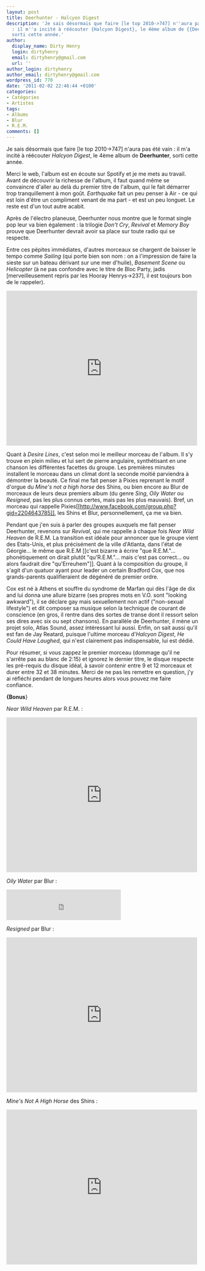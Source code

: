 ```yaml
---
layout: post
title: Deerhunter - Halcyon Digest
description: 'Je sais désormais que faire [le top 2010->747] n''aura pas été vain
  : il m''a incité à réécouter {Halcyon Digest}, le 4ème album de {{Deerhunter}},
  sorti cette année.'
author:
  display_name: Dirty Henry
  login: dirtyhenry
  email: dirtyhenry@gmail.com
  url: ''
author_login: dirtyhenry
author_email: dirtyhenry@gmail.com
wordpress_id: 770
date: '2011-02-02 22:46:44 +0100'
categories:
- Catégories
- Artistes
tags:
- Albums
- Blur
- R.E.M.
comments: []
---
```

Je sais désormais que faire [le top 2010->747] n'aura pas été vain : il m'a incité à réécouter *Halcyon Digest*, le 4ème album de __Deerhunter__, sorti cette année.

Merci le web, l'album est en écoute sur Spotify et je me mets au travail. Avant de découvrir la richesse de l'album, il faut quand même se convaincre d'aller au delà du premier titre de l'album, qui le fait démarrer trop tranquillement à mon goût. *Earthquake* fait un peu penser à Air - ce qui est loin d'être un compliment venant de ma part - et est un peu longuet. Le reste est d'un tout autre acabit.

Après de l'électro planeuse, Deerhunter nous montre que le format single pop leur va bien également : la trilogie *Don't Cry*, *Revival* et *Memory Boy* prouve que Deerhunter devrait avoir sa place sur toute radio qui se respecte.

Entre ces pépites immédiates, d'autres morceaux se chargent de baisser le tempo comme *Sailing* (qui porte bien son nom : on a l'impression de faire la sieste sur un bateau dérivant sur une mer d'huile), *Basement Scene* ou *Helicopter* (à ne pas confondre avec le titre de Bloc Party, jadis [merveilleusement repris par les Hooray Henrys->237], il est toujours bon de le rappeler).

<iframe title="YouTube video player" class="youtube-player" type="text/html" width="500" height="405" src="http://www.youtube.com/embed/1mBSOtdOjoc?rel=0" frameborder="0" allowFullScreen></iframe>

Quant à *Desire Lines*, c'est selon moi le meilleur morceau de l'album. Il s'y trouve en plein milieu et lui sert de pierre angulaire, synthétisant en une chanson les différentes facettes du groupe. Les premières minutes installent le morceau dans un climat dont la seconde moitié parviendra à démontrer la beauté. Ce final me fait penser à Pixies reprenant le motif d'orgue du *Mine's not a high horse* des Shins, ou bien encore au Blur de morceaux de leurs deux premiers album (du genre *Sing*, *Oily Water* ou *Resigned*, pas les plus connus certes, mais pas les plus mauvais). Bref, un morceau qui rappelle Pixies[[http://www.facebook.com/group.php?gid=2204643785]], les Shins et Blur, personnellement, ça me va bien.

Pendant que j'en suis à parler des groupes auxquels me fait penser Deerhunter, revenons sur *Revival*, qui me rappelle à chaque fois *Near Wild Heaven* de R.E.M. La transition est idéale pour annoncer que le groupe vient des Etats-Unis, et plus précisément de la ville d'Atlanta, dans l'état de Géorgie... le même que R.E.M [[c'est bizarre à écrire "que R.E.M."... phonétiquement on dirait plutôt "qu'R.E.M."... mais c'est pas correct... ou alors faudrait dire "qu'Erreuhem"]]. Quant à la composition du groupe, il s'agit d'un quatuor ayant pour leader un certain Bradford Cox, que nos grands-parents qualifieraient de dégénéré de premier ordre.

Cox est né à Athens et souffre du syndrome de Marfan qui dès l'âge de dix and lui donna une allure bizarre (ses propres mots en V.O. sont "looking awkward"), il se déclare gay mais sexuellement non actif ("non-sexual lifestyle") et dit composer sa musique selon la technique de courant de conscience (en gros, il rentre dans des sortes de transe dont il ressort selon ses dires avec six ou sept chansons). En parallèle de Deerhunter, il mène un projet solo, Atlas Sound, assez intéressant lui aussi. Enfin, on sait aussi qu'il est fan de Jay Reatard, puisque l'ultime morceau d'*Halcyon Digest*, *He Could Have Laughed*, qui n'est clairement pas indispensable, lui est dédié.

Pour résumer, si vous zappez le premier morceau (dommage qu'il ne s'arrête pas au blanc de 2:15) et ignorez le dernier titre, le disque respecte les pré-requis du disque idéal, à savoir contenir entre 9 et 12 morceaux et durer entre 32 et 38 minutes. Merci de ne pas les remettre en question, j'y ai réfléchi pendant de longues heures alors vous pouvez me faire confiance.


__{Bonus__}

*Near Wild Heaven* par R.E.M. :

<iframe title="YouTube video player" class="youtube-player" type="text/html" width="500" height="405" src="http://www.youtube.com/embed/DBK_B6m0_tY?rel=0" frameborder="0" allowFullScreen></iframe>

*Oily Water* par Blur : 

<iframe src="https://embed.spotify.com/?uri=spotify:track:4tRXWl0OES4ZwHAvyiCqOX" width="300" height="80" frameborder="0" allowtransparency="true"></iframe>

*Resigned* par Blur :

<iframe title="YouTube video player" class="youtube-player" type="text/html" width="500" height="405" src="http://www.youtube.com/embed/sEolFeMAalY?rel=0" frameborder="0" allowFullScreen></iframe>

*Mine's Not A High Horse* des Shins :

<iframe title="YouTube video player" class="youtube-player" type="text/html" width="500" height="405" src="http://www.youtube.com/embed/CyqFhKpdNs0?rel=0" frameborder="0" allowFullScreen></iframe>
